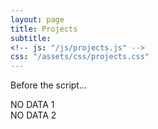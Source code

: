 ```yaml
---
layout: page
title: Projects
subtitle: 
<!-- js: "/js/projects.js" -->
css: "/assets/css/projects.css"
---
```


<p>Before the script...</p>


<script src="https://ajax.googleapis.com/ajax/libs/jquery/2.1.1/jquery.min.js"></script>

<div id="container">
  <div id="output">NO DATA 1</div>
  <div id="output2">NO DATA 2</div>
</div>

<script>
   
  function tableCreate(table_id,rows,cols){
    var body = document.body,
        tbl  = document.createElement(table_id);
    /* tbl.style.width  = '200px' ;*/
    /* tbl.style.border = '1px solid black'; */
    /* body.innerHTML = "TITLE"; */

    for(var i = 0; i < rows; i++){
        var tr = tbl.insertRow();  
         
        
        for(var j = 0; j < cols; j++){
            
            if(i == rows){   
            var td = tr.insertCell();               
                break;                
                
            } else {
            
                var td = tr.insertCell();
                /* td.appendChild(document.createTextNode(" yeaah")) ;*/
               /*  var img = document.createElement("img");
                img.src = image;
                td.appendChild(document.createTextNode(title)) ; 
                td.appendChild(img)
                td.appendChild(document.createTextNode(description)); */
                
                
                /* td.style.border = '1px solid black'; */
               
                if(i == rows ){
                    td.setAttribute('rowSpan', '2');
                   
                }

            }            
        }        
        
    }
    /* body.appendChild(tbl) */;
    
    return tbl;
}
  
</script>


<script>

  function tableFillData(){


var url = "https://danieltobon43.pythonanywhere.com/projects";
  // var url = "https://sourceforge.net/projects/kaais/files/stats/json?start_date=2013-08-18&end_date=2018-04-19";


$.ajax({
  method: "GET",
  cache: false,
  url: url,
  dataType: "json",
  success: function(data) {
    // document.getElementById('output').innerHTML = data.total;
    // document.getElementById('output').innerHTML = "rico";
    /* alert(JSON.stringify(data, null, 4)) */    
    

    var key, rows = 0;
    for(key in data.projects) {
      if(data.projects.hasOwnProperty(key)) {
        rows++;
      }
    }
    
    console.log(rows);     
    data = JSON.stringify([data.projects]);    
    data = JSON.parse(data);
    
    table = tableCreate("table",1,rows);
    
    var row = 0;
    var col = 0;    
    data.forEach(obj => {
                  Object.entries(obj).forEach(([key, value]) => {
                  
        if (col == 0){
        
          var div = document.createElement("div");     
                        console.log("name: " + value.name);
                        var td = table.rows[row].cells[0];
          var img = document.createElement("img");
          console.log("url:" + value.url)
          img.src = value.images;
          img.width = 240
          img.height = 100
          img.onclick = function() {
          window.location.href = value.url;}
          td.appendChild(document.createTextNode(value.name)); 
          var br = document.createElement("br");
          td.appendChild(br);
          td.appendChild(img);
          td.appendChild(br);
          td.appendChild(document.createTextNode(value.description));
          
          col++;
        
        
        }else{
        var div = document.createElement("div");     
                        console.log("name: " + value.name);
                        var td = table.rows[row].cells[1];
          var img = document.createElement("img");
          img.src = "http://www.google.com/intl/en_com/images/logo_plain.png";
          td.appendChild(document.createTextNode(value.name)) ; 
          td.appendChild(img)
          td.appendChild(document.createTextNode(value.description));
          col=0;
          row++;        
        
        }
                      
       
        
        
                  }); 
        }); 
/* 
    for (var i = 0; i < rows; i++) {   
      for (var j = 0; j < 2; j++) {

        var td = table.rows[i].cells[j];
        var img = document.createElement("img");
        img.src = "http://www.google.com/intl/en_com/images/logo_plain.png";
        td.appendChild(document.createTextNode("title")) ; 
        td.appendChild(img)
        td.appendChild(document.createTextNode("description")); 
        
        }

      
    } */
    
   
    document.body.appendChild(table);
    
    
   /*  var td = table.rows[0].cells[1];
    var img = document.createElement("img");
    img.src = "http://www.google.com/intl/en_com/images/logo_plain.png";
    td.appendChild(document.createTextNode("title")) ; 
    td.appendChild(img)
    td.appendChild(document.createTextNode("description")); 
    
    console.log("res: "+ td);
    document.body.appendChild(table); */
    
       /*
    data.forEach(obj => {
        Object.entries(obj).forEach(([key, value]) => {
        
            var div = document.createElement("div");
            
            
            
            console.log("name: " + value.name)
            
        
           Object.entries(value).forEach(([key, value]) => {
              console.log("test: " + key)
              console.log(`${key}: ${value}`);
              div.innerHTML = value;
               document.body.appendChild(div);
            
            });              
            
            console.log('-------------------');
        
        });
        
            }); 
   
    */
    // document.getElementById('output').innerHTML = table
    document.getElementById('output').appendChild(table)
  },
  error: function(error) {
    //What do you want to do with the error?
    document.getElementById('output2').innerHTML = "error nene";
  },
}); 

}

tableFillData();
</script>




